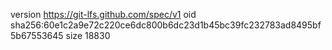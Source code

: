 version https://git-lfs.github.com/spec/v1
oid sha256:60e1c2a9e72c220ce6dc800b6dc23d1b45bc39fc232783ad8495bf5b67553645
size 18830

